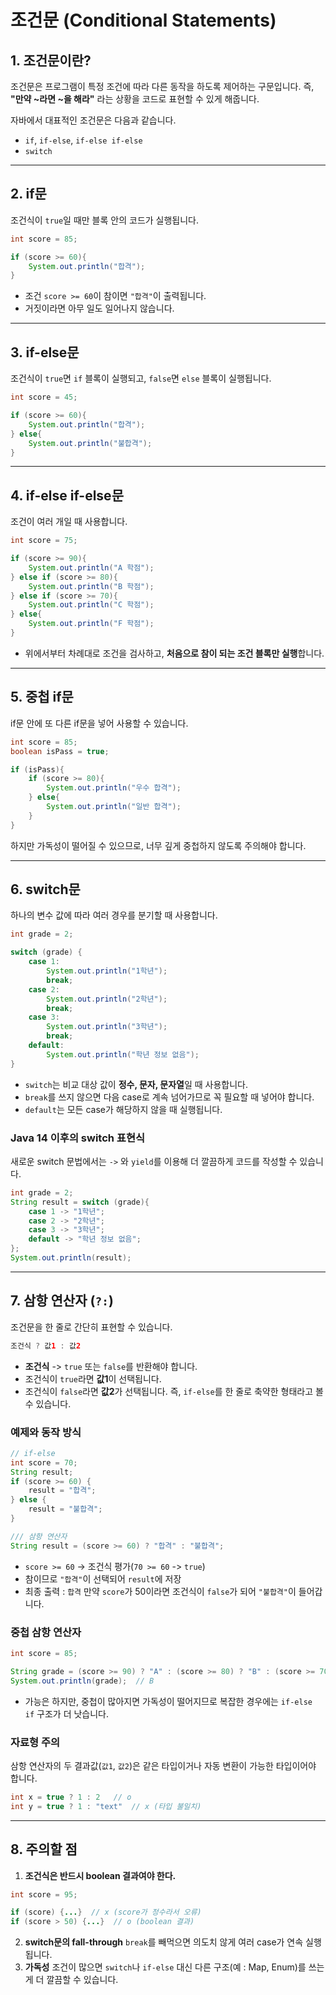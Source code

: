 # 조건문 (Conditional Statements)
## 1. 조건문이란?
조건문은 프로그램이 특정 조건에 따라 다른 동작을 하도록 제어하는 구문입니다.
즉, **"만약 ~라면 ~을 해라"** 라는 상황을 코드로 표현할 수 있게 해줍니다.

자바에서 대표적인 조건문은 다음과 같습니다.
- `if`, `if-else`, `if-else if-else`
- `switch`

---
## 2. if문
조건식이 `true`일 때만 블록 안의 코드가 실행됩니다.
```java
int score = 85;

if (score >= 60){
	System.out.println("합격");
}
```
- 조건 `score >= 60`이 참이면 `"합격"`이 출력됩니다.
- 거짓이라면 아무 일도 일어나지 않습니다.

---
## 3. if-else문
조건식이 `true`면 `if` 블록이 실행되고, `false`면 `else` 블록이 실행됩니다.
```java
int score = 45;

if (score >= 60){
	System.out.println("합격");
} else{
	System.out.println("불합격");
}
```

---
## 4. if-else if-else문
조건이 여러 개일 때 사용합니다.
```java
int score = 75;

if (score >= 90){
	System.out.println("A 학점");
} else if (score >= 80){
	System.out.println("B 학점");
} else if (score >= 70){
	System.out.println("C 학점");
} else{
	System.out.println("F 학점");
}
```
- 위에서부터 차례대로 조건을 검사하고, **처음으로 참이 되는 조건 블록만 실행**합니다.

---
## 5. 중첩 if문
if문 안에 또 다른 if문을 넣어 사용할 수 있습니다.
```java
int score = 85;
boolean isPass = true;

if (isPass){
	if (score >= 80){
		System.out.println("우수 합격");
	} else{
		System.out.println("일반 합격");
	}
}
```
하지만 가독성이 떨어질 수 있으므로, 너무 깊게 중첩하지 않도록 주의해야 합니다.

---
## 6. switch문
하나의 변수 값에 따라 여러 경우를 분기할 때 사용합니다.
```java
int grade = 2;

switch (grade) {
	case 1:
		System.out.println("1학년");
		break;
	case 2:
		System.out.println("2학년");
		break;
	case 3:
		System.out.println("3학년");
		break;
	default:
		System.out.println("학년 정보 없음");
}
```
- `switch`는 비교 대상 값이 **정수, 문자, 문자열**일 때 사용합니다.
- `break`를 쓰지 않으면 다음 case로 계속 넘어가므로 꼭 필요할 때 넣어야 합니다.
- `default`는 모든 case가 해당하지 않을 때 실행됩니다.
### Java 14 이후의 switch 표현식
새로운 switch 문법에서는 `->` 와 `yield`를 이용해 더 깔끔하게 코드를 작성할 수 있습니다.
```java
int grade = 2;
String result = switch (grade){
	case 1 -> "1학년";
	case 2 -> "2학년";
	case 3 -> "3학년";
	default -> "학년 정보 없음";
};
System.out.println(result);
```

---
## 7. 삼항 연산자 (`?:`)
조건문을 한 줄로 간단히 표현할 수 있습니다.
```java
조건식 ? 값1 : 값2
```
- **조건식** -> `true` 또는 `false`를 반환해야 합니다.
- 조건식이 `true`라면 **값1**이 선택됩니다.
- 조건식이 `false`라면 **값2**가 선택됩니다.
즉, `if-else`를 한 줄로 축약한 형태라고 볼 수 있습니다.
### 예제와 동작 방식
```java
// if-else
int score = 70;
String result;
if (score >= 60) {
	result = "합격";
} else {
	result = "불합격";
}

/// 삼항 연산자
String result = (score >= 60) ? "합격" : "불합격";
```
- `score >= 60` -> 조건식 평가(`70 >= 60` -> `true`)
- 참이므로 `"합격"`이 선택되어 `result`에 저장
- 최종 출력 : `합격`
만약 `score`가 50이라면 조건식이 `false`가 되어 `"불합격"`이 들어갑니다.
### 중첩 삼항 연산자
```java
int score = 85;

String grade = (score >= 90) ? "A" : (score >= 80) ? "B" : (score >= 70) ? "C" : "F";
System.out.println(grade);  // B
```
- 가능은 하지만, 중첩이 많아지면 가독성이 떨어지므로 복잡한 경우에는 `if-else if` 구조가 더 낫습니다.
### 자료형 주의
삼항 연산자의 두 결과값(`값1`, `값2`)은 같은 타입이거나 자동 변환이 가능한 타입이어야 합니다.
```java
int x = true ? 1 : 2   // o
int y = true ? 1 : "text"  // x (타입 불일치)
```

--- 
## 8. 주의할 점
1. **조건식은 반드시 boolean 결과여야 한다.**
```java
int score = 95;

if (score) {...}  // x (score가 정수라서 오류)
if (score > 50) {...}  // o (boolean 결과)
```
2. **switch문의 fall-through**
	`break`를 빼먹으면 의도치 않게 여러 case가 연속 실행됩니다.
3. **가독성**
	조건이 많으면 `switch`나 `if-else` 대신 다른 구조(예 : Map, Enum)를 쓰는 게 더 깔끔할 수 있습니다.
